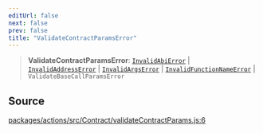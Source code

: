 ```yaml
---
editUrl: false
next: false
prev: false
title: "ValidateContractParamsError"
---
```


> **ValidateContractParamsError**: [`InvalidAbiError`](/reference/tevm/errors/classes/invalidabierror/) \| [`InvalidAddressError`](/reference/tevm/errors/classes/invalidaddresserror/) \| [`InvalidArgsError`](/reference/tevm/errors/classes/invalidargserror/) \| [`InvalidFunctionNameError`](/reference/tevm/errors/classes/invalidfunctionnameerror/) \| `ValidateBaseCallParamsError`

## Source

[packages/actions/src/Contract/validateContractParams.js:6](https://github.com/evmts/tevm-monorepo/blob/main/packages/actions/src/Contract/validateContractParams.js#L6)
